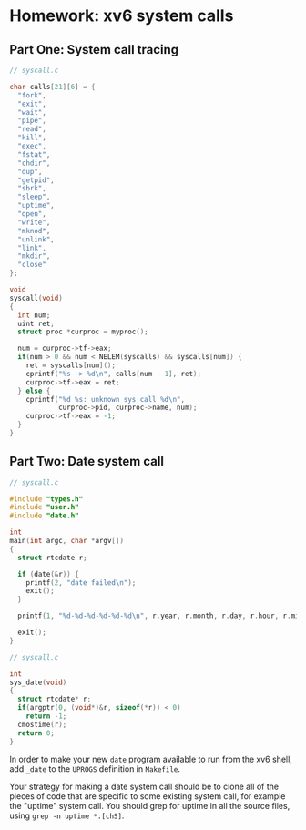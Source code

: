 # Homework: xv6 system calls

## Part One: System call tracing

```c
// syscall.c

char calls[21][6] = {
  "fork",
  "exit",
  "wait",
  "pipe",
  "read",
  "kill",
  "exec",
  "fstat",
  "chdir",
  "dup",
  "getpid",
  "sbrk",
  "sleep",
  "uptime",
  "open",
  "write",
  "mknod",
  "unlink",
  "link",
  "mkdir",
  "close"
};

void
syscall(void)
{
  int num;
  uint ret;
  struct proc *curproc = myproc();

  num = curproc->tf->eax;
  if(num > 0 && num < NELEM(syscalls) && syscalls[num]) {
    ret = syscalls[num]();
    cprintf("%s -> %d\n", calls[num - 1], ret);
    curproc->tf->eax = ret;
  } else {
    cprintf("%d %s: unknown sys call %d\n",
            curproc->pid, curproc->name, num);
    curproc->tf->eax = -1;
  }
}
```

## Part Two: Date system call

```c
// syscall.c

#include "types.h"
#include "user.h"
#include "date.h"

int
main(int argc, char *argv[])
{
  struct rtcdate r;

  if (date(&r)) {
    printf(2, "date failed\n");
    exit();
  }

  printf(1, "%d-%d-%d-%d-%d-%d\n", r.year, r.month, r.day, r.hour, r.minute, r.second);

  exit();
}

```

```c
// syscall.c

int
sys_date(void)
{
  struct rtcdate* r;
  if(argptr(0, (void*)&r, sizeof(*r)) < 0)
    return -1;
  cmostime(r);
  return 0;
}
```

In order to make your new `date` program available to run from the xv6 shell, add `_date` to the `UPROGS` definition in `Makefile`.

Your strategy for making a date system call should be to clone all of the pieces of code that are specific to some existing system call, for example the "uptime" system call. You should grep for uptime in all the source files, using `grep -n uptime *.[chS]`.